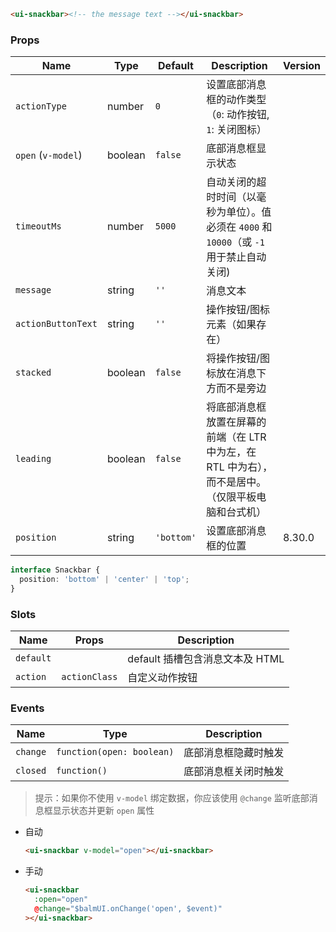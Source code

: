 ```html
<ui-snackbar><!-- the message text --></ui-snackbar>
```

### Props

| Name               | Type    | Default    | Description                                                                                        | Version |
| ------------------ | ------- | ---------- | -------------------------------------------------------------------------------------------------- | ------- |
| `actionType`       | number  | `0`        | 设置底部消息框的动作类型（`0`: 动作按钮, `1`: 关闭图标）                                           |         |
| `open` (`v-model`) | boolean | `false`    | 底部消息框显示状态                                                                                 |         |
| `timeoutMs`        | number  | `5000`     | 自动关闭的超时时间（以毫秒为单位）。值必须在 `4000` 和 `10000`（或 `-1` 用于禁止自动关闭)          |         |
| `message`          | string  | `''`       | 消息文本                                                                                           |         |
| `actionButtonText` | string  | `''`       | 操作按钮/图标元素（如果存在）                                                                      |         |
| `stacked`          | boolean | `false`    | 将操作按钮/图标放在消息下方而不是旁边                                                              |         |
| `leading`          | boolean | `false`    | 将底部消息框放置在屏幕的前端（在 LTR 中为左，在 RTL 中为右），而不是居中。（仅限平板电脑和台式机） |         |
| `position`         | string  | `'bottom'` | 设置底部消息框的位置                                                                               | 8.30.0  |

```ts
interface Snackbar {
  position: 'bottom' | 'center' | 'top';
}
```

### Slots

| Name      | Props         | Description                     |
| --------- | ------------- | ------------------------------- |
| `default` |               | default 插槽包含消息文本及 HTML |
| `action`  | `actionClass` | 自定义动作按钮                  |

### Events

| Name     | Type                      | Description          |
| -------- | ------------------------- | -------------------- |
| `change` | `function(open: boolean)` | 底部消息框隐藏时触发 |
| `closed` | `function()`              | 底部消息框关闭时触发 |

> 提示：如果你不使用 `v-model` 绑定数据，你应该使用 `@change` 监听底部消息框显示状态并更新 `open` 属性

- 自动

  ```html
  <ui-snackbar v-model="open"></ui-snackbar>
  ```

- 手动

  ```html
  <ui-snackbar
    :open="open"
    @change="$balmUI.onChange('open', $event)"
  ></ui-snackbar>
  ```
